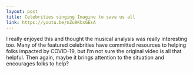 ```yaml
---
layout: post
title: Celebrities singing Imagine to save us all
link: https://youtu.be/nZu9KbxGEsA
---
```


I really enjoyed this and thought the musical analysis was really interesting too. Many of the featured celebrities have committed resources to helping folks impacted by COVID-19, but I’m not sure the original video is all that helpful. Then again, maybe it brings attention to the situation and encourages folks to help?